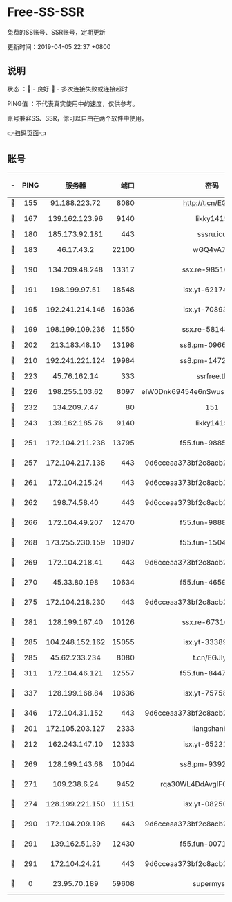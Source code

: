# Free-SS-SSR

免费的SS账号、SSR账号，定期更新

更新时间：2019-04-05 22:37 +0800

## 说明

状态     ：🙂 - 良好 🙁 - 多次连接失败或连接超时

PING值   ：不代表真实使用中的速度，仅供参考。

账号兼容SS、SSR，你可以自由在两个软件中使用。

👉[扫码页面](https://liesauer.github.io/Free-SS-SSR/)👈

## 账号

|-|PING|服务器|端口|密码|加密方式|区域|
|:----:|:----:|:-----:|-----:|:----:|:----:|:----:|
|🙂|155|91.188.223.72|8080|http://t.cn/EGJIyrl|rc4-md5|RU|
|🙂|167|139.162.123.96|9140|likky1415|aes-256-cfb|JP|
|🙂|180|185.173.92.181|443|sssru.icu|rc4-md5|RU|
|🙂|183|46.17.43.2|22100|wGQ4vA7D|aes-256-gcm|RU|
|🙂|190|134.209.48.248|13317|ssx.re-98510998|aes-256-cfb|US|
|🙂|191|198.199.97.51|18548|isx.yt-62174494|aes-256-cfb|US|
|🙂|195|192.241.214.146|16036|isx.yt-70893700|aes-256-cfb|US|
|🙂|199|198.199.109.236|11550|ssx.re-58148686|aes-256-cfb|US|
|🙂|202|213.183.48.10|13198|ss8.pm-09661555|rc4-md5|RU|
|🙂|210|192.241.221.124|19984|ss8.pm-14722221|aes-256-cfb|US|
|🙂|223|45.76.162.14|333|ssrfree.tk|rc4|SG|
|🙂|226|198.255.103.62|8097|eIW0Dnk69454e6nSwuspv9DmS201tQ0D|aes-256-cfb|US|
|🙂|232|134.209.7.47|80|151|chacha20|US|
|🙂|243|139.162.185.76|9140|likky1415|aes-256-cfb|DE|
|🙂|251|172.104.211.238|13795|f55.fun-98857408|aes-256-cfb|US|
|🙂|257|172.104.217.138|443|9d6cceaa373bf2c8acb22e60b6a58be6|aes-256-cfb|US|
|🙂|261|172.104.215.24|443|9d6cceaa373bf2c8acb22e60b6a58be6|aes-256-cfb|US|
|🙂|262|198.74.58.40|443|9d6cceaa373bf2c8acb22e60b6a58be6|aes-256-cfb|US|
|🙂|266|172.104.49.207|12470|f55.fun-98888236|aes-256-cfb|SG|
|🙂|268|173.255.230.159|10907|f55.fun-15045227|aes-256-cfb|US|
|🙂|269|172.104.218.41|443|9d6cceaa373bf2c8acb22e60b6a58be6|aes-256-cfb|US|
|🙂|270|45.33.80.198|10634|f55.fun-46596927|aes-256-cfb|US|
|🙂|275|172.104.218.230|443|9d6cceaa373bf2c8acb22e60b6a58be6|aes-256-cfb|US|
|🙂|281|128.199.167.40|10126|ssx.re-67316869|aes-256-cfb|SG|
|🙂|285|104.248.152.162|15055|isx.yt-33389833|aes-256-cfb|SG|
|🙂|285|45.62.233.234|8080|t.cn/EGJIyrl|rc4-md5|CA|
|🙂|311|172.104.46.121|12557|f55.fun-84475038|aes-256-cfb|SG|
|🙂|337|128.199.168.84|10636|isx.yt-75758987|aes-256-cfb|SG|
|🙂|346|172.104.31.152|443|9d6cceaa373bf2c8acb22e60b6a58be6|aes-256-cfb|US|
|🙂|201|172.105.203.127|2333|liangshanbo|chacha20|JP|
|🙂|212|162.243.147.10|12333|isx.yt-65221310|aes-256-cfb|US|
|🙂|269|128.199.143.68|10044|ss8.pm-93920348|aes-256-cfb|SG|
|🙂|271|109.238.6.24|9452|rqa30WL4DdAvgIFG6Fs3znzTa|aes-256-cfb|FR|
|🙂|274|128.199.221.150|11151|isx.yt-08250100|aes-256-cfb|SG|
|🙂|290|172.104.209.198|443|9d6cceaa373bf2c8acb22e60b6a58be6|aes-256-cfb|US|
|🙂|291|139.162.51.39|12430|f55.fun-00710009|aes-256-cfb|SG|
|🙂|291|172.104.24.21|443|9d6cceaa373bf2c8acb22e60b6a58be6|aes-256-cfb|US|
|🙁|0|23.95.70.189|59608|supermyssr|chacha20-ietf|US|
